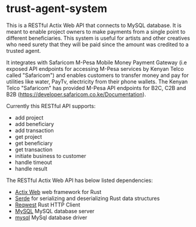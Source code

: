 # trust-agent-system

This is a RESTful Actix Web API that connects to MySQL database. 
It is meant to enable project owners to make payments from a single point to different beneficiaries.
This system is useful for artists and other creatives who need surety that they will be paid since the amount was credited to a trusted agent. 

It integrates with Safaricom M-Pesa Mobile Money Payment Gateway (i.e exposed API endpoints for accessing M-Pesa services by Kenyan Telco called "Safaricom")
and enables customers to transfer money and pay for utilities like water, PayTv, electricity from their phone wallets. 
The Kenyan Telco "Safaricom" has provided M-Pesa API endpoints for B2C, C2B and B2B (https://developer.safaricom.co.ke/Documentation). 

Currently this RESTful API supports: 
- add project
- add beneficiary
- add transaction
- get project
- get beneficiary
- get transaction
- initiate business to customer
- handle timeout
- handle result

The RESTful Actix Web API has below listed dependencies:
- [Actix Web](https://github.com/actix/actix-web) web framework for Rust
- [Serde](https://github.com/serde-rs/serde) for serializing and deserializing Rust data structures
- [Reqwest](https://github.com/seanmonstar/reqwest) Rust HTTP Client
- [MySQL](https://github.com/mysql/mysql-server) MySQL database server
- [mysql](https://github.com/blackbeam/rust-mysql-simple) MySql database driver
